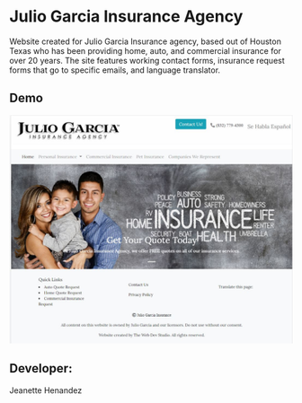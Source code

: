 # Julio Garcia Insurance Agency

Website created for Julio Garcia Insurance agency, based out of Houston Texas who has been providing home, auto, and commercial insurance for over 20 years. The site features working contact forms, insurance request forms that go to specific emails, and language translator.



## Demo

![Screenshot](/images/Screenshot.JPG)

## Developer:

Jeanette Henandez